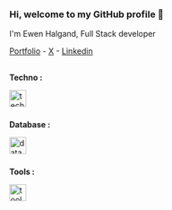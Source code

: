 ### Hi, welcome to my GitHub profile 👋

I'm Ewen Halgand, Full Stack developer

[Portfolio](https://ewha.fr) - [X](https://x.com/ewha_dev) - [Linkedin](https://www.linkedin.com/in/ewen-halgand/)

##

**Techno :**
<div>
  <img src="https://skillicons.dev/icons?i=html,css,scss,tailwind,js,ts,astro,react,next,svelte,express" height="30" alt="techno logo"  />
</div>

###
**Database :**
<div>
  <img src="https://skillicons.dev/icons?i=mongodb,postgresql" height="30" alt="database logo"  />
</div>

###
**Tools :**
<div>
  <img src="https://skillicons.dev/icons?i=vscode,webstorm,figma" height="30" alt="tools logo"  />
</div>

